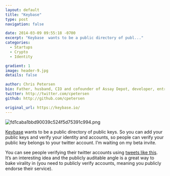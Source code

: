 ```yaml
---
layout: default
title: "Keybase"
type: post
navigation: false

date: 2014-03-09 09:55:18 -0700
excerpt: "Keybase  wants to be a public directory of publ..."
categories:
  - Startups
  - Crypto
  - Identity

gradient: 1
image: header-9.jpg
details: false

author: Chris Petersen
bio: Father, husband, CIO and cofounder of Assay Depot, developer, entrepreneur and technologist.
twitter: http://twitter.com/cpetersen
github: http://github.com/cpetersen

original_url: https://keybase.io/
---
```



  ![fd1caba1bbd90039c524f5d75391c994.png](/attachments/fd1caba1bbd90039c524f5d75391c994/image.png)  

  [Keybase](http://keybase.io)  wants to be a public directory of public keys. So you can add your public keys and verify your identity and accounts, so people can verify your public key belongs to your twitter account. I’m waiting on my beta invite. 

 You can see people verifying their twitter accounts using  [tweets like this](https://twitter.com/harper/status/442364425643630592). It’s an interesting idea and the publicly auditable angle is a great way to bake virality in (you need to publicly verify accounts, meaning you publicly endorse their service). 

